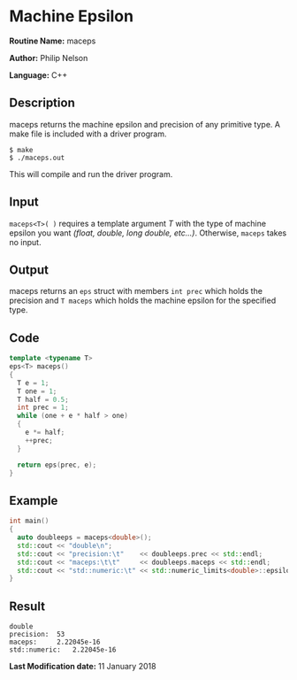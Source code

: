 # Machine Epsilon

**Routine Name:** maceps

**Author:** Philip Nelson

**Language:** C++

## Description

maceps returns the machine epsilon and precision of any primitive type. A make file is included with a driver program.

```
$ make
$ ./maceps.out
```

This will compile and run the driver program.

## Input

`maceps<T>( )` requires a template argument _T_ with the type of machine epsilon you want _(float, double, long double, etc...)_. Otherwise, `maceps` takes no input.

## Output

maceps returns an `eps` struct with members `int prec` which holds the precision and `T maceps` which holds the machine epsilon for the specified type.

## Code
``` C++
template <typename T>
eps<T> maceps()
{
  T e = 1;
  T one = 1;
  T half = 0.5;
  int prec = 1;
  while (one + e * half > one)
  {
    e *= half;
    ++prec;
  }

  return eps(prec, e);
}
```

## Example
``` C++
int main()
{
  auto doubleeps = maceps<double>();
  std::cout << "double\n";
  std::cout << "precision:\t"    << doubleeps.prec << std::endl;
  std::cout << "maceps:\t\t"     << doubleeps.maceps << std::endl;
  std::cout << "std::numeric:\t" << std::numeric_limits<double>::epsilon() << std::endl << std::endl;
}
```

## Result
```
double
precision:	53
maceps:		2.22045e-16
std::numeric:	2.22045e-16
```

**Last Modification date:** 11 January 2018
